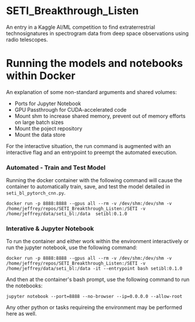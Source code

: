 # SETI_Breakthrough_Listen
An entry in a Kaggle AI/ML competition to find extraterrestrial technosignatures in spectrogram data from deep space observations using radio telescopes.



# Running the models and notebooks within Docker
An explanation of some non-standard arguments and shared volumes:
- Ports for Jupyter Notebook
- GPU Passthrough for CUDA-accelerated code
- Mount shm to increase shared memory, prevent out of memory efforts on large batch sizes
- Mount the poject repository
- Mount the data store

For the interactive situation, the run command is augmented with an interactive flag and an entrypoint to preempt the automated execution.


### Automated - Train and Test Model
Running the docker container with the following command will cause the container to automatically train, save, and test the model detailed in `seti_bl_pytorch_cnn.py`.
```
docker run -p 8888:8888 --gpus all --rm -v /dev/shm:/dev/shm -v /home/jeffrey/repos/SETI_Breakthrough_Listen:/SETI -v /home/jeffrey/data/seti_bl:/data  setibl:0.1.0
```

### Interative & Jupyter Notebook
To run the container and either work within the environment interactively or run the jupyter notebook, use the following command:

```
docker run -p 8888:8888 --gpus all --rm -v /dev/shm:/dev/shm -v /home/jeffrey/repos/SETI_Breakthrough_Listen:/SETI -v /home/jeffrey/data/seti_bl:/data -it --entrypoint bash setibl:0.1.0
```
And then at the container's bash prompt, use the following command to run the notebooks:

```
jupyter notebook --port=8888 --no-browser --ip=0.0.0.0 --allow-root
```
Any other python or tasks requireing the environment may be performed here as well.
